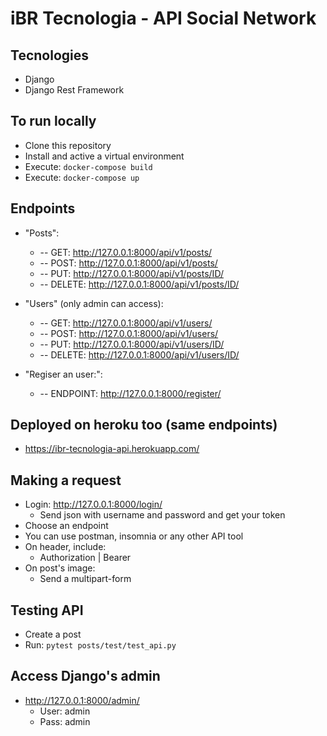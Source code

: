 # iBR Tecnologia - API Social Network

## Tecnologies
- Django
- Django Rest Framework

## To run locally
- Clone this repository
- Install and active a virtual environment
- Execute: ```docker-compose build```
- Execute: ```docker-compose up```

## Endpoints
- "Posts":  
  * -- GET: http://127.0.0.1:8000/api/v1/posts/
  * -- POST: http://127.0.0.1:8000/api/v1/posts/
  * -- PUT: http://127.0.0.1:8000/api/v1/posts/ID/
  * -- DELETE: http://127.0.0.1:8000/api/v1/posts/ID/

- "Users" (only admin can access): 
  * -- GET: http://127.0.0.1:8000/api/v1/users/
  * -- POST: http://127.0.0.1:8000/api/v1/users/
  * -- PUT: http://127.0.0.1:8000/api/v1/users/ID/
  * -- DELETE: http://127.0.0.1:8000/api/v1/users/ID/

- "Regiser an user:":
  * -- ENDPOINT: http://127.0.0.1:8000/register/

## Deployed on heroku too (same endpoints)
- https://ibr-tecnologia-api.herokuapp.com/

## Making a request
- Login: http://127.0.0.1:8000/login/
  - Send json with username and password and get your token 
- Choose an endpoint
- You can use postman, insomnia or any other API tool
- On header, include:
  - Authorization | Bearer <token>
- On post's image:
  - Send a multipart-form

## Testing API
- Create a post
- Run: ```pytest posts/test/test_api.py```

## Access Django's admin
- http://127.0.0.1:8000/admin/
  - User: admin
  - Pass: admin
